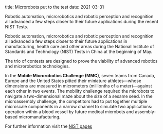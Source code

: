title: Microrobots put to the test
date: 2021-03-31

Robotic automation, microrobotics and robotic perception and recognition all advanced a few steps closer to their future applications during the recent NIST Tests.
<!--break-->
Robotic automation, microrobotics and robotic perception and recognition all advanced a few steps closer to their future applications in manufacturing, health care and other areas during the National Institute of Standards and Technology (NIST) Tests in China at the beginning of May.

The trio of contests are designed to prove the viability of advanced robotics and microrobotics technologies. 

In the **Mobile Microrobotics Challenge (MMC)**, seven teams from Canada, Europe and the United States pitted their miniature athletes—whose dimensions are measured in micrometers (millionths of a meter)—against each other in two events. The mobility challenge required the microbots to navigate a two-dimensional maze about the size of a sesame seed. In the microassembly challenge, the competitors had to put together multiple microscale components in a narrow channel to simulate two applications: operation within a blood vessel by future medical microbots and assembly-based micromanufacturing.

For further information visit the [NIST pages](http://www.nist.gov/el/isd/robots-060711.cfm)